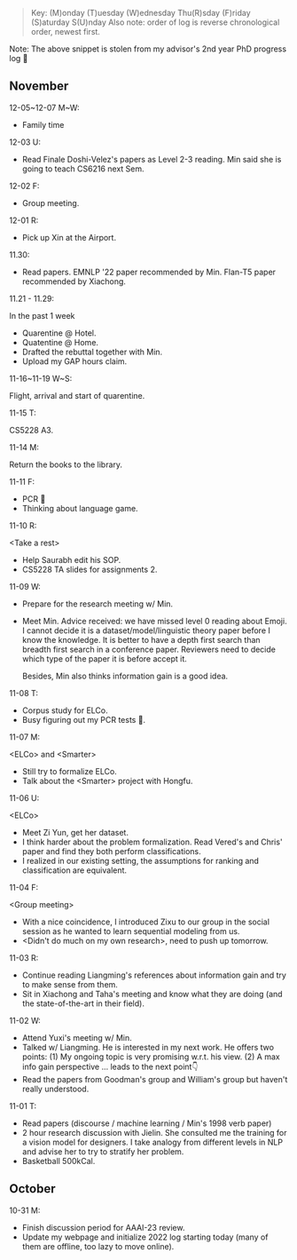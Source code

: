 



> Key: (M)onday (T)uesday (W)ednesday Thu(R)sday (F)riday (S)aturday S(U)nday
> Also note: order of log is reverse chronological order, newest first.

Note: The above snippet is stolen from my advisor's 2nd year PhD progress log 🤣



## November



12-05\~12-07 M\~W:

- Family time



12-03 U:

- Read Finale Doshi-Velez's papers as Level 2-3 reading. Min said she is going to teach CS6216 next Sem. 



12-02 F:

- Group meeting. 



12-01 R:

- Pick up Xin at the Airport.



11.30:

- Read papers. EMNLP '22 paper recommended by Min. Flan-T5 paper recommended by Xiachong.



11.21 - 11.29:

In the past 1 week 

- Quarentine @ Hotel.
- Quatentine @ Home.
- Drafted the rebuttal together with Min. 
- Upload my GAP hours claim. 



11-16\~11-19 W~S:

Flight, arrival and start of quarentine. 



11-15 T:

CS5228 A3. 



11-14 M:

Return the books to the library. 



11-11 F:

- PCR 🧪
- Thinking about language game. 



11-10 R:

\<Take a rest>

- Help Saurabh edit his SOP.
- CS5228 TA slides for assignments 2. 



11-09 W:

- Prepare for the research meeting w/ Min.

- Meet Min. Advice received: we have missed level 0 reading about Emoji. I cannot decide it is a dataset/model/linguistic theory paper before I know the knowledge. It is better to have a depth first search than breadth first search in a conference paper. Reviewers need to decide which type of the paper it is before accept it. 

  Besides, Min also thinks information gain is a good idea. 



11-08 T:

- Corpus study for ELCo. 
- Busy figuring out my PCR tests 🧪.



11-07 M:

\<ELCo> and \<Smarter>

- Still try to formalize ELCo. 
- Talk about the \<Smarter> project with Hongfu. 



11-06 U:

\<ELCo>

- Meet Zi Yun, get her dataset. 
- I think harder about the problem formalization. Read Vered's and Chris' paper and find they both perform classifications.
- I realized in our existing setting, the assumptions for ranking and classification are equivalent. 



11-04 F:

\<Group meeting>

- With a nice coincidence, I introduced Zixu to our group in the social session as he wanted to learn sequential modeling from us.
- \<Didn't do much on my own research>, need to push up tomorrow. 



11-03 R:

- Continue reading Liangming's references about information gain and try to make sense from them. 
- Sit in Xiachong and Taha's meeting and know what they are doing (and the state-of-the-art in their field).



11-02 W:

- Attend Yuxi's meeting w/ Min.
- Talked w/ Liangming. He is interested in my next work. He offers two points: (1) My ongoing topic is very promising w.r.t. his view. (2) A max info gain perspective ... leads to the next point👇 
- Read the papers from Goodman's group and William's group but haven't really understood. 



11-01 T:

- Read papers (discourse / machine learning / Min's 1998 verb paper)
- 2 hour research discussion with Jielin. She consulted me the training for a vision model for designers. I take analogy from different levels in NLP and advise her to try to stratify her problem. 
- Basketball 500kCal. 



## October

10-31 M:

- Finish discussion period for AAAI-23 review. 
- Update my webpage and initialize 2022 log starting today (many of them are offline, too lazy to move online).

